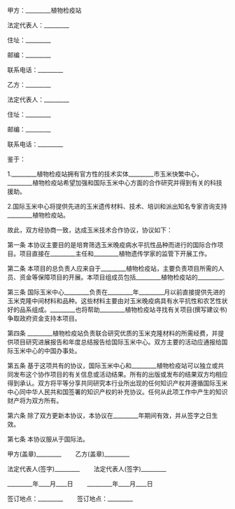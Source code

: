 
 


甲方：_________植物检疫站


法定代表人：_________


住址：_________


邮编：_________


联系电话：_________


乙方：_________


法定代表人：_________


住址：_________


邮编：_________


联系电话：_________


鉴于：


1._________植物检疫站拥有官方性的技术实体_________市玉米快繁中心，_________植物检疫站希望加强和国际玉米中心方面的合作研究并得到有关的科技援助。


2.国际玉米中心将提供先进的玉米遗传材料、技术、培训和派出知名专家咨询支持_________植物检疫站。


故此，双方经协商一致，达成玉米技术合作协议，协议如下：


第一条 本协议主要目的是培育筛选玉米晚疫病水平抗性品种而进行的国际合作项目。项目直接在_________主任和_________植物遗传学家的监管下开展工作。


第二条 本项目的总负责人应来自于_________植物检疫站，主要负责项目所需的人员、资金等保障项目的开展。本项目组成员包括_________植物检疫站的_________.


第三条 国际玉米中心_________负责在_________年_________月以前直接提供先进的玉米克隆中间材料和品种。这些材料主要由对玉米晚疫病具有水平抗性和农艺性状好的品系组成。_________也将帮助_________植物检疫站寻找有关项目(撰写建议书)争取政府资金支持本项目。


第四条 _________植物检疫站负责联合研究优质的玉米克隆材料的所需经费，并提供项目研究进展报告和年度总结报告给国际玉米中心。双方主要的活动应通报给国际玉米中心的中国办事处。


第五条 基于这项共有的协议，国际玉米中心和_________植物检疫站可以独立或共同发布这个协作项目的有关信息或活动结果。所有的出版或发布的结果双方均相应得到承认。双方将平等分享共同研究本行业所出现的任何知识产权并遵循国际玉米中心同中华人民共和国签署的知识产权的补充协议。任何从此项工作中产生的知识财产将为双方所有。


第六条 除了双方更新本协议，本协议在_________年期间有效，并从签字之日生效。


第七条 本协议服从于国际法。


甲方(盖章)_________ 　　乙方(盖章)_________


法定代表人(签字)_________　　 法定代表人(签字)_________


_________年____月____日 　　_________年____月____日


签订地点：_________ 　　签订地点：_________
 


 

 
 
 
 
 
  


  
 

  


  


  
 
 
 
 


